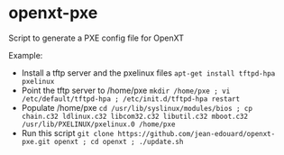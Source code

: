 # openxt-pxe
Script to generate a PXE config file for OpenXT

Example:
- Install a tftp server and the pxelinux files `apt-get install tftpd-hpa pxelinux`
- Point the tftp server to /home/pxe `mkdir /home/pxe ; vi /etc/default/tftpd-hpa ; /etc/init.d/tftpd-hpa restart`
- Populate /home/pxe `cd /usr/lib/syslinux/modules/bios ; cp chain.c32 ldlinux.c32 libcom32.c32 libutil.c32 mboot.c32 /usr/lib/PXELINUX/pxelinux.0 /home/pxe`
- Run this script `git clone https://github.com/jean-edouard/openxt-pxe.git openxt ; cd openxt ; ./update.sh`
